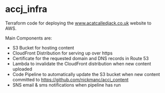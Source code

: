 # accj_infra

Terraform code for deploying the www.acatcalledjack.co.uk website to AWS.

Main Components are:

* S3 Bucket for hosting content
* CloudFront Distribution for serving up over https
* Certificate for the requested domain and DNS records in Route 53
* Lambda to invalidate the CloudFront distribution when new content uploaded
* Code Pipeline to automatically update the S3 bucket when new content committed to https://github.com/nickmanc/accj_content
* SNS email & sms notifications when pipeline has run





